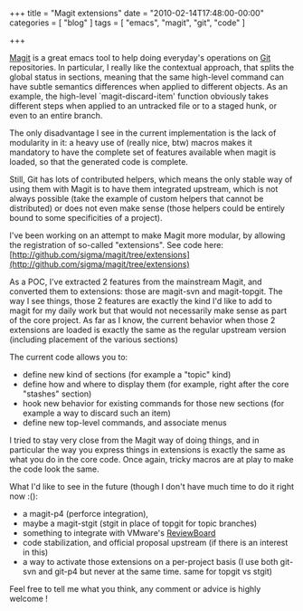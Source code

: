 +++
title = "Magit extensions"
date = "2010-02-14T17:48:00-00:00"
categories = [ "blog" ]
tags = [ "emacs", "magit", "git", "code" ]

+++


[Magit](http://zagadka.vm.bytemark.co.uk/magit/) is a great emacs tool to help
doing everyday's operations on [Git](http://git-scm.com/) repositories.
In particular, I really like the contextual approach, that splits the global
status in sections, meaning that the same high-level command can have subtle
semantics differences when applied to different objects.  As an example, the
high-level `magit-discard-item' function obviously takes different steps when
applied to an untracked file or to a staged hunk, or even to an entire branch.

The only disadvantage I see in the current implementation is the lack of
modularity in it: a heavy use of (really nice, btw) macros makes it mandatory
to have the complete set of features available when magit is loaded, so that
the generated code is complete.

Still, Git has lots of contributed helpers, which means the only stable way of
using them with Magit is to have them integrated upstream, which is not always
possible (take the example of custom helpers that cannot be distributed) or
does not even make sense (those helpers could be entirely bound to some
specificities of a project).

I've been working on an attempt to make Magit more modular, by allowing the
registration of so-called "extensions". See code here:
[http://github.com/sigma/magit/tree/extensions](http://github.com/sigma/magit/tree/extensions)

As a POC, I've extracted 2 features from the mainstream Magit, and converted
them to extensions: those are magit-svn and magit-topgit.  The way I see
things, those 2 features are exactly the kind I'd like to add to magit for my
daily work but that would not necessarily make sense as part of the core
project. As far as I know, the current behavior when those 2 extensions are
loaded is exactly the same as the regular upstream version (including placement
of the various sections)

The current code allows you to:

*  define new kind of sections (for example a  "topic" kind)
*  define how and where to display them (for example, right after the core
   "stashes" section)
*  hook new behavior for existing commands for those new sections (for example
   a way to discard such an item)
*  define new top-level commands, and associate menus

I tried to stay very close from the Magit way of doing things, and in
particular the way you express things in extensions is exactly the same as what
you do in the core code. Once again, tricky macros are at play to make the code
look the same.

What I'd like to see in the future (though I don't have much time to do it
right now :():

*  a magit-p4 (perforce integration),
*  maybe a magit-stgit (stgit in place of topgit for topic branches)
*  something to integrate with VMware's
   [ReviewBoard](http://www.reviewboard.org/)
*  code stabilization, and official proposal upstream (if there is an interest
   in this)
*  a way to activate those extensions on a per-project basis (I use both
   git-svn and git-p4 but never at the same time. same for topgit vs stgit)

Feel free to tell me what you think, any comment or advice is highly welcome !
